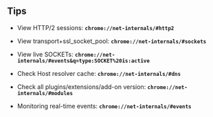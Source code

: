 ## Tips 

+ View HTTP/2 sessions: **`chrome://net-internals/#http2`**

+ View transport+ssl_socket_pool: **`chrome://net-internals/#sockets`**
+ View live SOCKETs: **`chrome://net-internals/#events&q=type:SOCKET%20is:active`**

+ Check Host resolver cache: **`chrome://net-internals/#dns`**
+ Check all plugins/extensions/add-on version: **`chrome://net-internals/#modules`**

+ Monitoring real-time events: **`chrome://net-internals/#events`**
